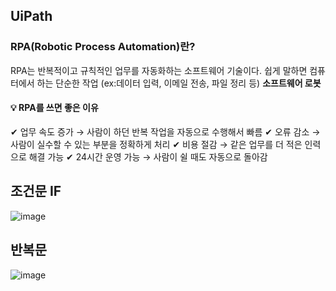 ## UiPath
### RPA(Robotic Process Automation)란?

RPA는 반복적이고 규칙적인 업무를 자동화하는 소프트웨어 기술이다.
쉽게 말하면 컴퓨터에서 하는 단순한 작업 (ex:데이터 입력, 이메일 전송, 파일 정리 등) **소프트웨어 로봇**

#### 💡 RPA를 쓰면 좋은 이유
✔ 업무 속도 증가 → 사람이 하던 반복 작업을 자동으로 수행해서 빠름
✔ 오류 감소 → 사람이 실수할 수 있는 부분을 정확하게 처리
✔ 비용 절감 → 같은 업무를 더 적은 인력으로 해결 가능
✔ 24시간 운영 가능 → 사람이 쉴 때도 자동으로 돌아감

## 조건문 IF
![image](https://github.com/user-attachments/assets/54f3f695-91a3-4449-aa8a-c242e092889b)


## 반복문
![image](https://github.com/user-attachments/assets/0e6dd4b5-2a63-48d9-973f-ae3e09ed1e9d)

